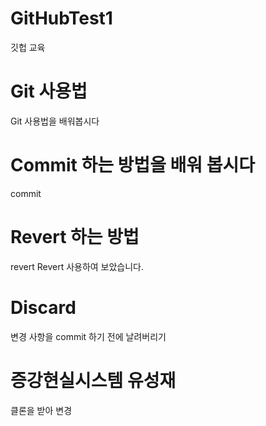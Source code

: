 # GitHubTest1
깃헙 교육

# Git 사용법
Git 사용법을 배워봅시다

# Commit 하는 방법을 배워 봅시다
commit 

# Revert 하는 방법
revert
Revert 사용하여 보았습니다.

# Discard
변경 사항을 commit 하기 전에 날려버리기 

# 증강현실시스템 유성재
클론을 받아 변경
